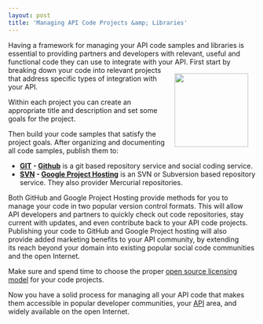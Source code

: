 ```yaml
---
layout: post
title: 'Managing API Code Projects &amp; Libraries'
---
```

Having a framework for managing your API code samples and libraries is essential to providing partners and developers with relevant, useful and functional code they can use to integrate with your API.
<a href="http://github.com" target="_blank"><img style="padding: 15px;" src="http://kinlane-productions.s3.amazonaws.com/github-logo.png" alt="" width="150" align="right" /></a>
First start by breaking down your code into relevant projects that address specific types of integration with your API.<p></p>
Within each project you can create an appropriate title and description and set some goals for the project.<p></p>
Then build your code samples that satisfy the project goals.   After organizing and documenting all code samples, publish them to:
<ul class="mainlist">
	<li><strong><a href="http://en.wikipedia.org/wiki/Git_(software)" target="_blank">GIT</a> - <a href="https://github.com/" target="_blank">Github</a></strong> is a git based repository service and social coding service.</li>
	<li><strong><a href="http://en.wikipedia.org/wiki/Apache_Subversion" target="_blank">SVN</a> - <a href="http://code.google.com/hosting/" target="_blank">Google Project Hosting</a></strong> is an SVN or Subversion based repository service.  They also provider Mercurial repositories.</li>
</ul>
Both GitHub and Google Project Hosting provide methods for you to manage your code in two popular version control formats.  This will allow API developers and partners to quickly check out code repositories, stay current with updates, and even contribute back to your API code projects.
<a href="http://code.google.com/hosting/" target="_blank"><img style="padding: 15px;" src="http://kinlane-productions.s3.amazonaws.com/google-project-hosting/google-project-hosting.png" alt="" align="right" /></a>
Publishing your code to GitHub and Google Project hosting will also provide added marketing benefits to your API community, by extending its reach beyond your domain into existing popular social code communities and the open Internet.<p></p>
Make sure and spend time to choose the proper <a href="http://en.wikipedia.org/wiki/Open-source_license" target="_blank">open source licensing model</a> for your code projects.<p></p>
Now you have a solid process for managing all your API code that makes them accessible in popular developer communities, your <a href="http://www.apievangelist.com/">API</a> area, and widely available on the open Internet.